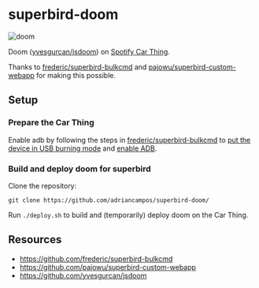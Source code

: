 # superbird-doom
![doom](https://user-images.githubusercontent.com/6026391/197947158-ffa17ce7-7607-4908-a3ec-19fbf6314c9c.gif)

Doom ([yvesgurcan/jsdoom](https://github.com/yvesgurcan/jsdoom)) on [Spotify Car Thing](https://carthing.spotify.com/).

Thanks to [frederic/superbird-bulkcmd](https://github.com/frederic/superbird-bulkcmd) and [pajowu/superbird-custom-webapp](https://github.com/pajowu/superbird-custom-webapp) for making this possible.

## Setup
### Prepare the Car Thing
Enable adb by following the steps in [frederic/superbird-bulkcmd](https://github.com/frederic/superbird-bulkcmd) to [put the device in USB burning mode](https://github.com/frederic/superbird-bulkcmd#guide--u-boot-shell-over-usb-usb-burning-mode) and [enable ADB](https://github.com/frederic/superbird-bulkcmd#boot-kernel-from-usb-to-enable-adb-access).

### Build and deploy doom for superbird
Clone the repository:

`git clone https://github.com/adriancampos/superbird-doom/`


Run `./deploy.sh` to build and (temporarily) deploy doom on the Car Thing.


## Resources

* <https://github.com/frederic/superbird-bulkcmd>
* <https://github.com/pajowu/superbird-custom-webapp>
* <https://github.com/yvesgurcan/jsdoom>
